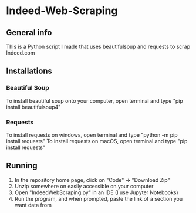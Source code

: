 # Indeed-Web-Scraping

## General info
This is a Python script I made that uses beautifulsoup and requests to scrap Indeed.com

## Installations
### Beautiful Soup
To install beautiful soup onto your computer, open terminal and type "pip install beautifulsoup4"

### Requests
To install requests on windows, open terminal and type "python -m pip install requests"
To install requests on macOS, open terminal and type "pip install requests"

## Running
1. In the repository home page, click on "Code" -> "Download Zip"
2. Unzip somewhere on easily accessible on your computer
3. Open "IndeedWebScraping.py" in an IDE (I use Jupyter Notebooks)
4. Run the program, and when prompted, paste the link of a section you want data from
